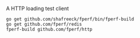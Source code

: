 A HTTP loading test client

```
go get github.com/shafreeck/fperf/bin/fperf-build
go get github.com/fperf/redis
fperf-build github.com/fperf/http

```
